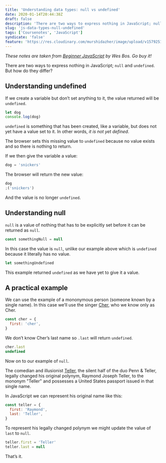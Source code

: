 ```yaml
---
title: 'Understanding data types: null vs undefined'
date: 2020-01-14T20:44:38Z
draft: false
description: 'There are two ways to express nothing in JavaScript; null and undefined. But how do they differ?'
slug: 'js-data-types-null-undefined'
tags: ['Coursenotes', 'JavaScript']
syndicate: 'false'
feature: 'https://res.cloudinary.com/murshidazher/image/upload/v1579251062/hc/null-undefined.png'
---
```


_These notes are taken from [Beginner JavaScript](https://beginnerjavascript.com/) by Wes Bos. Go buy it!_

There are two ways to express nothing in JavaScript; `null` and `undefined`. But how do they differ?

## Understanding undefined

If we create a variable but don’t set anything to it, the value returned will be `undefined`.

```javascript
let dog
console.log(dog)
```

`undefined` is something that has been created, like a variable, but does not yet have a value set to it. In other words, _it is not yet
defined_.

The browser sets this missing value to `undefined` because no value exists and so there is nothing to return.

If we then give the variable a value:

```javascript
dog = 'snickers'
```

The browser will return the new value:

```javascript
dog
;('snickers')
```

And the value is no longer `undefined`.

## Understanding null

`null` is a value of nothing that has to be explicitly set before it can be returned as `null`.

```javascript
const somethingNull = null
```

In this case the value is `null`, unlike our example above which is `undefined` because it literally has no value.

```javascript
let somethingUndefined
```

This example returned `undefined` as we have yet to give it a value.

## A practical example

We can use the example of a mononymous person (someone known by a single name). In this case we’ll use the singer
[Cher](https://en.wikipedia.org/wiki/Cher), who we know only as Cher.

```javascript
const cher = {
  first: 'cher',
}
```

We don’t know Cher’s last name so `.last` will return `undefined`.

```javascript
cher.last
undefined
```

Now on to our example of `null`.

The comedian and illusionist [Teller](<https://en.wikipedia.org/wiki/Teller_(magician)>), the silent half of the duo Penn & Teller, legally
changed his original polynym, Raymond Joseph Teller, to the mononym "Teller" and possesses a United States passport issued in that single
name.

In JavaScript we can represent his original name like this:

```javascript
const teller = {
  first: 'Raymond',
  last: 'Teller',
}
```

To represent his legally changed polynym we might update the value of `last` to `null`.

```javascript
teller.first = 'Teller'
teller.last = null
```

That’s it.
